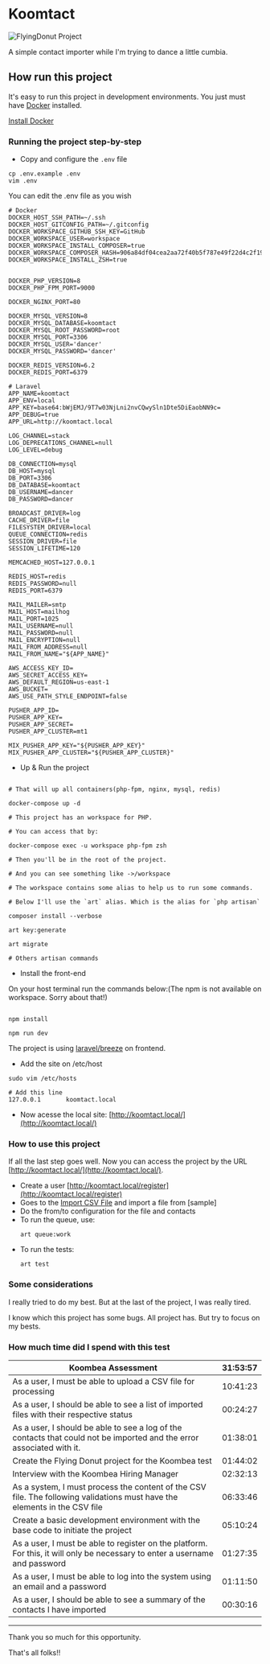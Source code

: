# Koomtact

![FlyingDonut Project](https://www.flyingdonut.io/api/projects/619c157c66aa032e09f29067/iterations/current/status.svg)

A simple contact importer while I'm trying to dance a little cumbia.

## How run this project

It's easy to run this project in development environments. You just must have [Docker](https://docs.docker.com/)
installed.

[Install Docker](https://docs.docker.com/engine/install/)

### Running the project step-by-step

- Copy and configure the `.env` file

```shell
cp .env.example .env
vim .env
```

You can edit the .env file as you wish

```env
# Docker
DOCKER_HOST_SSH_PATH=~/.ssh
DOCKER_HOST_GITCONFIG_PATH=~/.gitconfig
DOCKER_WORKSPACE_GITHUB_SSH_KEY=GitHub
DOCKER_WORKSPACE_USER=workspace
DOCKER_WORKSPACE_INSTALL_COMPOSER=true
DOCKER_WORKSPACE_COMPOSER_HASH=906a84df04cea2aa72f40b5f787e49f22d4c2f19492ac310e8cba5b96ac8b64115ac402c8cd292b8a03482574915d1a8
DOCKER_WORKSPACE_INSTALL_ZSH=true


DOCKER_PHP_VERSION=8
DOCKER_PHP_FPM_PORT=9000

DOCKER_NGINX_PORT=80

DOCKER_MYSQL_VERSION=8
DOCKER_MYSQL_DATABASE=koomtact
DOCKER_MYSQL_ROOT_PASSWORD=root
DOCKER_MYSQL_PORT=3306
DOCKER_MYSQL_USER='dancer'
DOCKER_MYSQL_PASSWORD='dancer'

DOCKER_REDIS_VERSION=6.2
DOCKER_REDIS_PORT=6379

# Laravel
APP_NAME=koomtact
APP_ENV=local
APP_KEY=base64:bWjEMJ/9T7w03NjLni2nvCQwySln1Dte5DiEaobNN9c=
APP_DEBUG=true
APP_URL=http://koomtact.local

LOG_CHANNEL=stack
LOG_DEPRECATIONS_CHANNEL=null
LOG_LEVEL=debug

DB_CONNECTION=mysql
DB_HOST=mysql
DB_PORT=3306
DB_DATABASE=koomtact
DB_USERNAME=dancer
DB_PASSWORD=dancer

BROADCAST_DRIVER=log
CACHE_DRIVER=file
FILESYSTEM_DRIVER=local
QUEUE_CONNECTION=redis
SESSION_DRIVER=file
SESSION_LIFETIME=120

MEMCACHED_HOST=127.0.0.1

REDIS_HOST=redis
REDIS_PASSWORD=null
REDIS_PORT=6379

MAIL_MAILER=smtp
MAIL_HOST=mailhog
MAIL_PORT=1025
MAIL_USERNAME=null
MAIL_PASSWORD=null
MAIL_ENCRYPTION=null
MAIL_FROM_ADDRESS=null
MAIL_FROM_NAME="${APP_NAME}"

AWS_ACCESS_KEY_ID=
AWS_SECRET_ACCESS_KEY=
AWS_DEFAULT_REGION=us-east-1
AWS_BUCKET=
AWS_USE_PATH_STYLE_ENDPOINT=false

PUSHER_APP_ID=
PUSHER_APP_KEY=
PUSHER_APP_SECRET=
PUSHER_APP_CLUSTER=mt1

MIX_PUSHER_APP_KEY="${PUSHER_APP_KEY}"
MIX_PUSHER_APP_CLUSTER="${PUSHER_APP_CLUSTER}"
```

- Up & Run the project

```shell

# That will up all containers(php-fpm, nginx, mysql, redis)

docker-compose up -d

# This project has an workspace for PHP.

# You can access that by:

docker-compose exec -u workspace php-fpm zsh

# Then you'll be in the root of the project.

# And you can see something like ->/workspace

# The workspace contains some alias to help us to run some commands.

# Below I'll use the `art` alias. Which is the alias for `php artisan`

composer install --verbose

art key:generate

art migrate

# Others artisan commands

```

- Install the front-end

On your host terminal run the commands below:(The npm is not available on workspace. Sorry about that!)

```shell

npm install

npm run dev

```

The project is using [laravel/breeze](https://github.com/laravel/breeze) on frontend.

- Add the site on /etc/host

```shell
sudo vim /etc/hosts

# Add this line
127.0.0.1       koomtact.local
```
- Now acesse the local site: [http://koomtact.local/](http://koomtact.local/)

### How to use this project
If all the last step goes well. Now you can access the project by the URL [http://koomtact.local/](http://koomtact.local/).

- Create a user [http://koomtact.local/register](http://koomtact.local/register)
- Goes to the [Import CSV File](http://koomtact.local/file/import) and import a file from [sample]
-  Do the from/to configuration for the file and contacts
- To run the queue, use:
    ```shell
    art queue:work
    ```
- To run the tests:
  ```shell
  art test
  ```
### Some considerations
I really tried to do my best. But at the last of the project, I was really tired.

I know which this project has some bugs. All project has. But try to focus on my bests.

### How much time did I spend with this test
| Koombea Assessment | 31:53:57 |
|--|--|
| As a user, I must be able to upload a CSV file for processing | 10:41:23 |
| As a user, I should be able to see a list of imported files with their respective status | 00:24:27 |
| As a user, I should be able to see a log of the contacts that could not be imported and the error associated with it. | 01:38:01 |
| Create the Flying Donut project for the Koombea test | 01:44:02 |
| Interview with the Koombea Hiring Manager | 02:32:13 |
| As a system, I must process the content of the CSV file. The following validations must have the elements in the CSV file |06:33:46
| Create a basic development environment with the base code to initiate the project | 05:10:24 |
| As a user, I must be able to register on the platform. For this, it will only be necessary to enter a username and password | 01:27:35
| As a user, I must be able to log into the system using an email and a password | 01:11:50 |
| As a user, I should be able to see a summary of the contacts I have imported | 00:30:16 |
---
Thank you so much for this opportunity.

That's all folks!!
